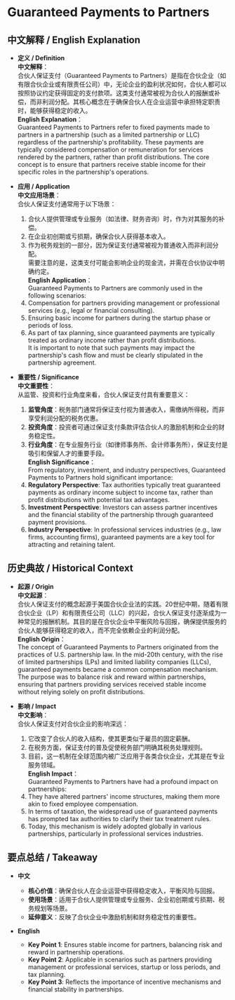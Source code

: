 # Guaranteed Payments to Partners

## 中文解释 / English Explanation

* **定义 / Definition**  
  **中文解释**：  
  合伙人保证支付（Guaranteed Payments to Partners）是指在合伙企业（如有限合伙企业或有限责任公司）中，无论企业的盈利状况如何，合伙人都可以按照协议约定获得固定的支付款项。这类支付通常被视为合伙人的报酬或补偿，而非利润分配。其核心概念在于确保合伙人在企业运营中承担特定职责时，能够获得稳定的收入。  
  **English Explanation**：  
  Guaranteed Payments to Partners refer to fixed payments made to partners in a partnership (such as a limited partnership or LLC) regardless of the partnership's profitability. These payments are typically considered compensation or remuneration for services rendered by the partners, rather than profit distributions. The core concept is to ensure that partners receive stable income for their specific roles in the partnership's operations.

* **应用 / Application**  
  **中文应用场景**：  
  合伙人保证支付通常用于以下场景：  
  1. 合伙人提供管理或专业服务（如法律、财务咨询）时，作为对其服务的补偿。  
  2. 在企业初创期或亏损期，确保合伙人获得基本收入。  
  3. 作为税务规划的一部分，因为保证支付通常被视为普通收入而非利润分配。  
  需要注意的是，这类支付可能会影响企业的现金流，并需在合伙协议中明确约定。  
  **English Application**：  
  Guaranteed Payments to Partners are commonly used in the following scenarios:  
  1. Compensation for partners providing management or professional services (e.g., legal or financial consulting).  
  2. Ensuring basic income for partners during the startup phase or periods of loss.  
  3. As part of tax planning, since guaranteed payments are typically treated as ordinary income rather than profit distributions.  
  It is important to note that such payments may impact the partnership's cash flow and must be clearly stipulated in the partnership agreement.

* **重要性 / Significance**  
  **中文重要性**：  
  从监管、投资和行业角度来看，合伙人保证支付具有重要意义：  
  1. **监管角度**：税务部门通常将保证支付视为普通收入，需缴纳所得税，而非享受利润分配的税务优惠。  
  2. **投资角度**：投资者可通过保证支付条款评估合伙人的激励机制和企业的财务稳定性。  
  3. **行业角度**：在专业服务行业（如律师事务所、会计师事务所），保证支付是吸引和保留人才的重要手段。  
  **English Significance**：  
  From regulatory, investment, and industry perspectives, Guaranteed Payments to Partners hold significant importance:  
  1. **Regulatory Perspective**: Tax authorities typically treat guaranteed payments as ordinary income subject to income tax, rather than profit distributions with potential tax advantages.  
  2. **Investment Perspective**: Investors can assess partner incentives and the financial stability of the partnership through guaranteed payment provisions.  
  3. **Industry Perspective**: In professional services industries (e.g., law firms, accounting firms), guaranteed payments are a key tool for attracting and retaining talent.

## 历史典故 / Historical Context

* **起源 / Origin**  
  **中文起源**：  
  合伙人保证支付的概念起源于美国合伙企业法的实践。20世纪中期，随着有限合伙企业（LP）和有限责任公司（LLC）的兴起，合伙人保证支付逐渐成为一种常见的报酬机制。其目的是在合伙企业中平衡风险与回报，确保提供服务的合伙人能够获得稳定的收入，而不完全依赖企业的利润分配。  
  **English Origin**：  
  The concept of Guaranteed Payments to Partners originated from the practices of U.S. partnership law. In the mid-20th century, with the rise of limited partnerships (LPs) and limited liability companies (LLCs), guaranteed payments became a common compensation mechanism. The purpose was to balance risk and reward within partnerships, ensuring that partners providing services received stable income without relying solely on profit distributions.

* **影响 / Impact**  
  **中文影响**：  
  合伙人保证支付对合伙企业的影响深远：  
  1. 它改变了合伙人的收入结构，使其更类似于雇员的固定薪酬。  
  2. 在税务方面，保证支付的普及促使税务部门明确其税务处理规则。  
  3. 目前，这一机制在全球范围内被广泛应用于各类合伙企业，尤其是在专业服务领域。  
  **English Impact**：  
  Guaranteed Payments to Partners have had a profound impact on partnerships:  
  1. They have altered partners' income structures, making them more akin to fixed employee compensation.  
  2. In terms of taxation, the widespread use of guaranteed payments has prompted tax authorities to clarify their tax treatment rules.  
  3. Today, this mechanism is widely adopted globally in various partnerships, particularly in professional services industries.

## 要点总结 / Takeaway

* **中文**  
  - **核心价值**：确保合伙人在企业运营中获得稳定收入，平衡风险与回报。  
  - **使用场景**：适用于合伙人提供管理或专业服务、企业初创期或亏损期、税务规划等场景。  
  - **延伸意义**：反映了合伙企业中激励机制和财务稳定性的重要性。  

* **English**  
  - **Key Point 1**: Ensures stable income for partners, balancing risk and reward in partnership operations.  
  - **Key Point 2**: Applicable in scenarios such as partners providing management or professional services, startup or loss periods, and tax planning.  
  - **Key Point 3**: Reflects the importance of incentive mechanisms and financial stability in partnerships.